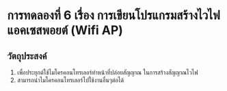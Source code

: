# การทดลองที่ 6 เรื่อง การเขียนโปรแกรมสร้างไวไฟแอคเซสพอยต์ (Wifi AP)
## วัตถุประสงค์ 
1. เพื่อประยุกต์ใช้ไมโครคอนโทรเลอร์ทำหน้าที่ปล่อยสัญญาณ ในการสร้างสัญญาณไวไฟ
2. สามารถนำไมโครคอนโทรเลอร์ไปใช้งานอื่นๆต่อได้
